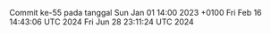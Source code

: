 Commit ke-55 pada tanggal Sun Jan 01 14:00 2023 +0100
Fri Feb 16 14:43:06 UTC 2024
Fri Jun 28 23:11:24 UTC 2024
